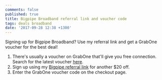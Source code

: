 ```yaml
---
comments: false
published: true
title: Bigpipe Broadband referral link and voucher code
tags: deals broadband
date: '2017-09-28 12:38 +1300'
---
```

Signing up for Bigpipe Broadband? Use my referral link and get a GrabOne voucher for the best deal!

1. There's usually a voucher on GrabOne that'll give you free connection. Search for the latest voucher [here](https://new.grabone.co.nz/auckland/search?query=bigpipe&view=grid).
2. Sign up using my [Bigpipe referral link](https://www.bigpipe.co.nz/?referralCode=75116727-1e1b-4e01-b8f5-a7ba07509618) for another $20 off.
3. Enter the GrabOne voucher code on the checkout page.
